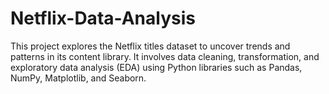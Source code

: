 # Netflix-Data-Analysis
This project explores the Netflix titles dataset to uncover trends and patterns in its content library. It involves data cleaning, transformation, and exploratory data analysis (EDA) using Python libraries such as Pandas, NumPy, Matplotlib, and Seaborn.
